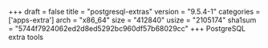 +++
draft = false
title = "postgresql-extras"
version = "9.5.4-1"
categories = ['apps-extra']
arch = "x86_64"
size = "412840"
usize = "2105174"
sha1sum = "5744f7924062ed2d8ed5292bc960df57b68029cc"
+++
PostgreSQL extra tools